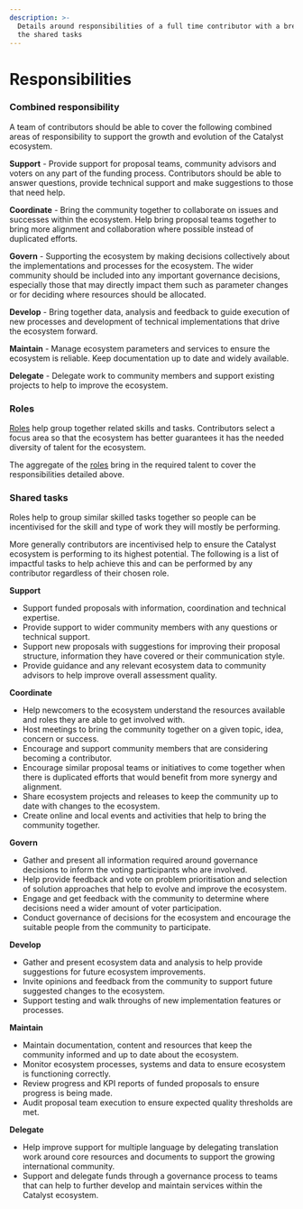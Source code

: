 ```yaml
---
description: >-
  Details around responsibilities of a full time contributor with a breakdown of
  the shared tasks
---
```


# Responsibilities

### Combined responsibility

A team of contributors should be able to cover the following combined areas of responsibility to support the growth and evolution of the Catalyst ecosystem.



**Support** - Provide support for proposal teams, community advisors and voters on any part of the funding process. Contributors should be able to answer questions, provide technical support and make suggestions to those that need help.

**Coordinate** - Bring the community together to collaborate on issues and successes within the ecosystem. Help bring proposal teams together to bring more alignment and collaboration where possible instead of duplicated efforts.

**Govern** - Supporting the ecosystem by making decisions collectively about the implementations and processes for the ecosystem. The wider community should be included into any important governance decisions, especially those that may directly impact them such as parameter changes or for deciding where resources should be allocated.

**Develop** - Bring together data, analysis and feedback to guide execution of new processes and development of technical implementations that drive the ecosystem forward.

**Maintain** - Manage ecosystem parameters and services to ensure the ecosystem is reliable. Keep documentation up to date and widely available.

**Delegate** - Delegate work to community members and support existing projects to help to improve the ecosystem.



### Roles

[Roles](roles/) help group together related skills and tasks. Contributors select a focus area so that the ecosystem has better guarantees it has the needed diversity of talent for the ecosystem.

The aggregate of the [roles](roles/) bring in the required talent to cover the responsibilities detailed above.



### Shared tasks

Roles help to group similar skilled tasks together so people can be incentivised for the skill and type of work they will mostly be performing.

More generally contributors are incentivised help to ensure the Catalyst ecosystem is performing to its highest potential. The following is a list of impactful tasks to help achieve this and can be performed by any contributor regardless of their chosen role.



**Support**

* Support funded proposals with information, coordination and technical expertise.
* Provide support to wider community members with any questions or technical support.
* Support new proposals with suggestions for improving their proposal structure, information they have covered or their communication style.
* Provide guidance and any relevant ecosystem data to community advisors to help improve overall assessment quality.



**Coordinate**

* Help newcomers to the ecosystem understand the resources available and roles they are able to get involved with.
* Host meetings to bring the community together on a given topic, idea, concern or success.
* Encourage and support community members that are considering becoming a contributor.
* Encourage similar proposal teams or initiatives to come together when there is duplicated efforts that would benefit from more synergy and alignment.
* Share ecosystem projects and releases to keep the community up to date with changes to the ecosystem.
* Create online and local events and activities that help to bring the community together.



**Govern**

* Gather and present all information required around governance decisions to inform the voting participants who are involved.
* Help provide feedback and vote on problem prioritisation and selection of solution approaches that help to evolve and improve the ecosystem.
* Engage and get feedback with the community to determine where decisions need a wider amount of voter participation.
* Conduct governance of decisions for the ecosystem and encourage the suitable people from the community to participate.



**Develop**

* Gather and present ecosystem data and analysis to help provide suggestions for future ecosystem improvements.
* Invite opinions and feedback from the community to support future suggested changes to the ecosystem.
* Support testing and walk throughs of new implementation features or processes.



**Maintain**

* Maintain documentation, content and resources that keep the community informed and up to date about the ecosystem.
* Monitor ecosystem processes, systems and data to ensure ecosystem is functioning correctly.
* Review progress and KPI reports of funded proposals to ensure progress is being made.
* Audit proposal team execution to ensure expected quality thresholds are met.



**Delegate**

* Help improve support for multiple language by delegating translation work around core resources and documents to support the growing international community.
* Support and delegate funds through a governance process to teams that can help to further develop and maintain services within the Catalyst ecosystem.
